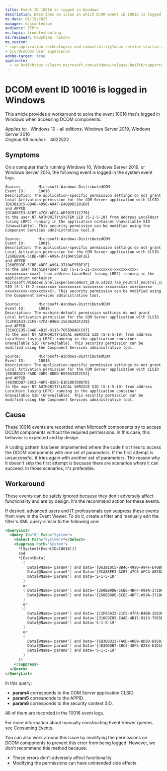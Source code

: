 ```yaml
---
title: Event ID 10016 is logged in Windows
description: Describes an issue in which DCOM event ID 10016 is logged in Windows. Provides a resolution.
ms.date: 01/15/2025
manager: dcscontentpm
audience: ITPro
ms.topic: troubleshooting
ms.reviewer: kaushika, hikono
ms.custom:
- sap:application technologies and compatibility\dcom service startup and permissions
- pcy:WinComm User Experience
adobe-target: true
appliesto:
  - <a href=https://learn.microsoft.com/windows/release-health/supported-versions-windows-client target=_blank>Supported versions of Windows Client</a>
---
```

# DCOM event ID 10016 is logged in Windows

This article provides a workaround to solve the event 10016 that's logged in Windows when accessing DCOM components.

_Applies to:_ &nbsp; Windows 10 - all editions, Windows Server 2019, Windows Server 2016  
_Original KB number:_ &nbsp; 4022522

## Symptoms

On a computer that's running Windows 10, Windows Server 2019, or Windows Server 2016, the following event is logged in the system event logs.

```output
Source:        Microsoft-Windows-DistributedCOM  
Event ID:      10016  
Description: The application-specific permission settings do not grant Local Activation permission for the COM Server application with CLSID  
{D63B10C5-BB46-4990-A94F-E40B9D520160}  
and APPID  
{9CA88EE3-ACB7-47C8-AFC4-AB702511C276}  
to the user NT AUTHORITY\SYSTEM SID (S-1-5-18) from address LocalHost (using LRPC) running in the application container Unavailable SID (Unavailable). This security permission can be modified using the Component Services administrative tool.d

Source:        Microsoft-Windows-DistributedCOM  
Event ID:      10016  
Description: The application-specific permission settings do not grant Local Activation permission for the COM Server application with CLSID  
{260EB9DE-5CBE-4BFF-A99A-3710AF55BF1E}  
and APPID  
{260EB9DE-5CBE-4BFF-A99A-3710AF55BF1E}  
to the user machine\user SID (S-1-5-21-xxxxxxxxx-xxxxxxxxxx-xxxxxxxxxx-xxxx) from address LocalHost (using LRPC) running in the application container Microsoft.Windows.ShellExperienceHost_10.0.14393.726_neutral_neutral_cw5n1h2txyewy SID (S-1-15-2-xxxxxxxxx-xxxxxxxxxx-xxxxxxxxx-xxxxxxxxxx-xxxxxxxxxx-xxxxxxxxxx-xxxxxxxxxx). This security permission can be modified using the Component Services administrative tool.

Source:        Microsoft-Windows-DistributedCOM  
Event ID:      10016  
Description: The machine-default permission settings do not grant Local Activation permission for the COM Server application with CLSID  
{C2F03A33-21F5-47FA-B4BB-156362A2F239}  
and APPID  
{316CDED5-E4AE-4B15-9113-7055D84DCC97}  
to the user NT AUTHORITY\LOCAL SERVICE SID (S-1-5-19) from address LocalHost (using LRPC) running in the application container Unavailable SID (Unavailable). This security permission can be modified using the Component Services administrative tool.

Source:        Microsoft-Windows-DistributedCOM  
Event ID:      10016  
Description: The application-specific permission settings do not grant Local Activation permission for the COM Server application with CLSID  
{6B3B8D23-FA8D-40B9-8DBD-B950333E2C52}  
and APPID  
{4839DDB7-58C2-48F5-8283-E1D1807D0D7D}  
to the user NT AUTHORITY\LOCAL SERVICE SID (S-1-5-19) from address LocalHost (using LRPC) running in the application container Unavailable SID (Unavailable). This security permission can be modified using the Component Services administrative tool.
```

## Cause

These 10016 events are recorded when Microsoft components try to access DCOM components without the required permissions. In this case, this behavior is expected and by design.

A coding pattern has been implemented where the code first tries to access the DCOM components with one set of parameters. If the first attempt is unsuccessful, it tries again with another set of parameters. The reason why it doesn't skip the first attempt is because there are scenarios where it can succeed. In those scenarios, it's preferable.

## Workaround

These events can be safely ignored because they don't adversely affect functionality and are by design. It's the recommend action for these events.

If desired, advanced users and IT professionals can suppress these events from view in the Event Viewer. To do it, create a filter and manually edit the filter's XML query similar to the following one:

```xml
<QueryList>
  <Query Id="0" Path="System">
    <Select Path="System">*</Select>
    <Suppress Path="System">
      *[System[(EventID=10016)]]
      and
      *[EventData[
        (
          Data[@Name='param4'] and Data='{D63B10C5-BB46-4990-A94F-E40B9D520160}' and
          Data[@Name='param5'] and Data='{9CA88EE3-ACB7-47C8-AFC4-AB702511C276}' and
          Data[@Name='param8'] and Data='S-1-5-18'
        )
        or
        ( Data[@Name='param4'] and Data='{260EB9DE-5CBE-4BFF-A99A-3710AF55BF1E}' and
          Data[@Name='param5'] and Data='{260EB9DE-5CBE-4BFF-A99A-3710AF55BF1E}'
        )
        or
        (
          Data[@Name='param4'] and Data='{C2F03A33-21F5-47FA-B4BB-156362A2F239}' and
          Data[@Name='param5'] and Data='{316CDED5-E4AE-4B15-9113-7055D84DCC97}' and
          Data[@Name='param8'] and Data='S-1-5-19'
        )
        or
        (
          Data[@Name='param4'] and Data='{6B3B8D23-FA8D-40B9-8DBD-B950333E2C52}' and
          Data[@Name='param5'] and Data='{4839DDB7-58C2-48F5-8283-E1D1807D0D7D}' and
          Data[@Name='param8'] and Data='S-1-5-19'
        )
      ]]
    </Suppress>
  </Query>
</QueryList>
```

In this query:

- **param4** corresponds to the COM Server application CLSID.
- **param5** corresponds to the APPID.
- **param8** corresponds to the security context SID.

All of them are recorded in the 10016 event logs.

For more information about manually constructing Event Viewer queries, see [Consuming Events](/windows/win32/wes/consuming-events).

You can also work around this issue by modifying the permissions on DCOM components to prevent this error from being logged. However, we don't recommend this method because:

- These errors don't adversely affect functionality
- Modifying the permissions can have unintended side effects.
